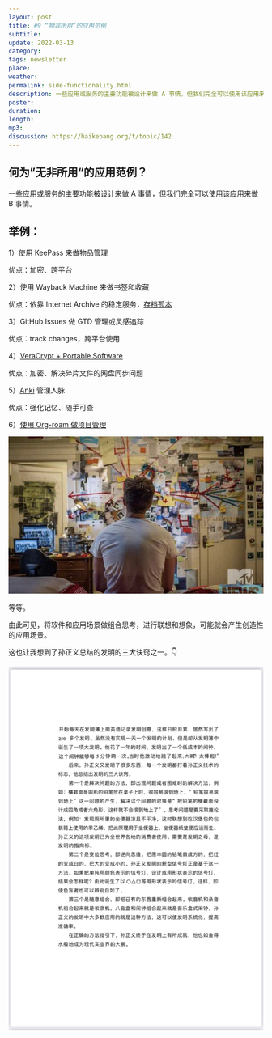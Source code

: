 ```yaml
---
layout: post
title: #9 “物非所用”的应用范例
subtitle: 
update: 2022-03-13
category: 
tags: newsletter
place: 
weather: 
permalink: side-functionality.html
description: 一些应用或服务的主要功能被设计来做 A 事情，但我们完全可以使用该应用来做 B 事情。
poster: 
duration: 
length: 
mp3: 
discussion: https://haikebang.org/t/topic/142
---
```


## 何为”无非所用“的应用范例？

一些应用或服务的主要功能被设计来做 A 事情，但我们完全可以使用该应用来做 B 事情。

## 举例：

1）使用 KeePass 来做物品管理

优点：加密、跨平台

2）使用 Wayback Machine 来做书签和收藏

优点：依靠 Internet Archive 的稳定服务，[存档孤本](https://haikebang.com/archive-the-only-copy.html)

3）GitHub Issues 做 GTD 管理或灵感追踪

优点：track changes，跨平台使用

4）[VeraCrypt + Portable Software](https://haikebang.com/secure-portable.html)

优点：加密、解决碎片文件的网盘同步问题

5）[Anki](https://haikebang.com/memory.html) 管理人脉

优点：强化记忆、随手可查

6）[使用 Org-roam 做项目管理](https://jason.haikebang.com/posts/org-roam-and-project/)

![马赛克调查墙](/images/2022/03/3730.jpg)

等等。

由此可见，将软件和应用场景做组合思考，进行联想和想象，可能就会产生创造性的应用场景。

这也让我想到了孙正义总结的发明的三大诀窍之一。👇

![出自《飞得更高 — 孙正义传 互联网造梦人的光荣与梦想》](/images/2022/03/3729.jpg)